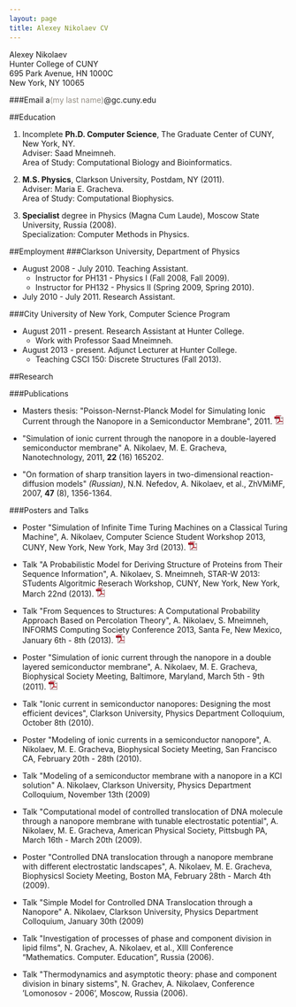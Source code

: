 ```yaml
---
layout: page
title: Alexey Nikolaev CV
---
```


Alexey Nikolaev  
Hunter College of CUNY  
695 Park Avenue, HN 1000C  
New York, NY 10065

###Email
a<span style="color:#969086;">(my last name)</span>@gc.cuny.edu

##Education

1. Incomplete **Ph.D. Computer Science**, The Graduate Center of CUNY, New York, NY.  
  Adviser: Saad Mneimneh.  
  Area of Study: Computational Biology and Bioinformatics.

2. **M.S. Physics**, Clarkson University, Postdam, NY (2011).  
  Adviser: Maria E. Gracheva.  
  Area of Study: Computational Biophysics. 

3. **Specialist** degree in Physics (Magna Cum Laude), Moscow State University, Russia (2008).  
  Specialization: Computer Methods in Physics.

##Employment
###Clarkson University, Department of Physics
* August 2008 - July 2010. Teaching Assistant.
  * Instructor for PH131 - Physics I (Fall 2008, Fall 2009).  
  * Instructor for PH132 - Physics II (Spring 2009, Spring 2010).  
* July 2010 - July 2011. Research Assistant. 

###City University of New York, Computer Science Program
* August 2011 - present. Research Assistant at Hunter College.
  * Work with Professor Saad Mneimneh.
* August 2013 - present. Adjunct Lecturer at Hunter College. 
  * Teaching CSCI 150: Discrete Structures (Fall 2013).

##Research

###Publications
<!--
* "Polymer translocation through an electrically tunable nanopore in a multilayered semiconductor membrane", 
D. Melnikov, A. Nikolaev, J.-P. Leburton, M.E. Gracheva, 
Book Chapter in "Nanopore-based technology: single molecule characterization and DNA sequencing", 
edited by M.E. Gracheva, p. 187-210, Humana Press (2012),
ISBN 978-1-61779-772-9, DOI 10.1007/978-1-61779-773-6. (Methods Mol Biol; 2012;870:187-207). -->
* Masters thesis: "Poisson-Nernst-Planck Model for Simulating Ionic
  Current through the Nanopore in a Semiconductor Membrane", 2011. 
  [![pdf][pdfimg]](/docs/thesis_1.0.pdf)
* "Simulation of ionic current through the nanopore in a double-layered semiconductor membrane" 
A. Nikolaev, M. E. Gracheva, Nanotechnology, 2011, **22** (16) 165202.

* "On formation of sharp transition layers in two-dimensional reaction-diffusion models" _(Russian)_, 
N.N. Nefedov, A. Nikolaev, et al., ZhVMiMF, 2007, **47** (8), 1356-1364.

###Posters and Talks
* Poster "Simulation of Infinite Time Turing Machines on a Classical Turing Machine",
A. Nikolaev, Computer Science Student Workshop 2013, CUNY, New York, New York, May 3rd (2013).
[![pdf][pdfimg]](/docs/poster-cssw-2013-ittm.pdf)

* Talk "A Probabilistic Model for Deriving Structure of Proteins from Their Sequence Information",
A. Nikolaev, S. Mneimneh, STAR-W 2013: STudents Algoritmic Reserach Workshop, CUNY, New York, New York, March 22nd (2013).
[![pdf][pdfimg]](/docs/slides-star-w-2013.pdf)
* Talk "From Sequences to Structures: A Computational Probability Approach Based on Percolation Theory",
A. Nikolaev, S. Mneimneh, INFORMS Computing Society Conference 2013, Santa Fe, New Mexico, January 6th - 8th (2013). 
[![pdf][pdfimg]](/docs/slides-informs-2013.pdf)
* Poster "Simulation of ionic current through the nanopore in a double layered semiconductor membrane", 
A. Nikolaev, M. E. Gracheva, Biophysical Society Meeting, Baltimore, Maryland, March 5th - 9th (2011). 
[![pdf][pdfimg]](/docs/poster-bps-2011.pdf)
* Talk "Ionic current in semiconductor nanopores: Designing the most efficient devices", 
Clarkson University, Physics Department Colloquium, October 8th (2010).
* Poster "Modeling of ionic currents in a semiconductor nanopore", 
A. Nikolaev, M. E. Gracheva, Biophysical Society Meeting, San Francisco CA, February 20th - 28th (2010).
* Talk "Modeling of a semiconductor membrane with a nanopore in a KCl solution"
A. Nikolaev, Clarkson University, Physics Department Colloquium, November 13th (2009)
* Talk "Computational model of controlled translocation of DNA molecule through a nanopore membrane with tunable electrostatic potential", 
A. Nikolaev, M. E. Gracheva, American Physical Society, Pittsbugh PA, March 16th - March 20th (2009).
* Poster "Controlled DNA translocation through a nanopore membrane with different electrostatic landscapes", 
A. Nikolaev, M. E. Gracheva, Biophysicsl Society Meeting, Boston MA, February 28th - March 4th (2009).
* Talk "Simple Model for Controlled DNA Translocation through a Nanopore" 
A. Nikolaev, Clarkson University, Physics Department Colloquium, January 30th (2009)
* Talk "Investigation of processes of phase and component division in lipid films", 
N. Grachev, A. Nikolaev, et al., XIII Conference “Mathematics. Computer. Education”, Russia (2006).
* Talk "Thermodynamics and asymptotic theory: phase and component division in binary sistems", 
N. Grachev, A. Nikolaev, Conference ’Lomonosov - 2006’, Moscow, Russia (2006).


[pdfimg]: /img/pdf1.png
